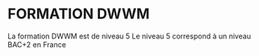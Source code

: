 # FORMATION DWWM


La formation DWWM est de niveau 5
Le niveau 5 correspond à un niveau BAC+2 en France

